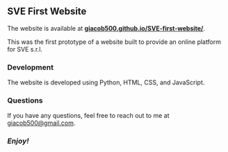 ## SVE First Website

The website is available at **[giacob500.github.io/SVE-first-website/](https://giacob500.github.io/SVE-first-website/)**.

This was the first prototype of a website built to provide an online platform for SVE s.r.l.

### Development

The website is developed using Python, HTML, CSS, and JavaScript.

### Questions

If you have any questions, feel free to reach out to me at giacob500@gmail.com.

### *Enjoy!* 
